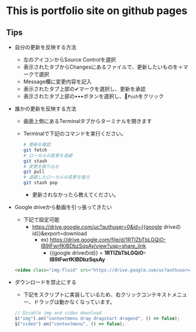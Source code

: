 # This is portfolio site on github pages

## Tips
* 自分の更新を反映する方法
  * 左のアイコンからSource Controlを選択
  * 表示されたタブからChangesにあるファイルで、更新したいものを＋マークで選択
  * Message欄に変更内容を記入
  * 表示されたタブ上部の✔︎マークを選択し、更新を承認
  * 表示されたタブ上部の•••ボタンを選択し、`Push`をクリック

* 誰かの更新を反映する方法
  * 画面上側にあるTerminalタブからターミナルを開きます
  * Terminalで下記のコマンドを実行ください。

    ```bash
    # 更新を確認
    git fetch
    # ローカルの変更を退避
    git stash
    # 変更を取り込む
    git pull
    # 退避したローカルの変更を復元
    git stash pop
    ```

    * 更新されなかったら教えてください。

* Google driveから動画を引っ張ってきたい
  * 下記で設定可能
    * https://drive.google.com/uc?authuser=0&id={{google driveのid}}&export=download
      * ex) https://drive.google.com/file/d/1RTIZbTbLGQiO-IB9IFwrfKlBDbzSqsAy/view?usp=share_link
        * {{google driveのid}} = __1RTIZbTbLGQiO-IB9IFwrfKlBDbzSqsAy__

  ```html
  <video class="img-fluid" src="https://drive.google.com/uc?authuser=0&id=1AFcGuE0fKJDK6KR37T_feLTdP7a8Kasc&export=download" controls controlsList="nodownload noremoteplayback" alt="video" loop oncontextmenu="return false;"></video>
  ```

* ダウンロードを禁止にする
  * 下記をスクリプトに実装しているため、右クリックコンテキストメニュー、ドラッグは動かなくなっています。

  ```javascript
  // Disable img and video download
  $("img").on("contextmenu drag dragstart dragend", () => false);
  $("video").on("contextmenu", () => false);
  ```
